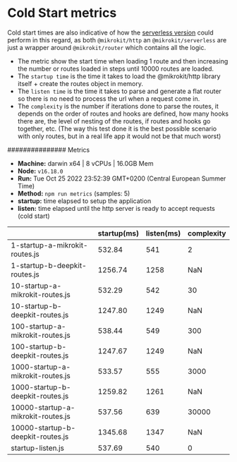 # Cold Start metrics

Cold start times are also indicative of how the [serverless version](https://github.com/MikroKit/MikroKit/tree/master/packages/serverless) could perform in this regard, as both `@mikrokit/http` an `@mikrokit/serverless` are just a wrapper around `@mikrokit/router` which contains all the logic.

- The metric show the start time when loading 1 route and then increasing the number or routes loaded in steps until 10000 routes are loaded.
- The `startup time` is the time it takes to load the @mikrokit/http library itself + create the routes object in memory.
- The `listen time` is the time it takes to parse and generate a flat router so there is no need to process the url when a request come in.
- The `complexity` is the number if iterations done to parse the routes, it depends on the order of routes and hooks are defined, how many hooks there are, the level of nesting of the routes, if routes and hooks go together, etc. (The way this test done it is the best possible scenario with only routes, but in a real life app it would not be that much worst)

############### Metrics

- **Machine:** darwin x64 | 8 vCPUs | 16.0GB Mem
- **Node:** `v16.18.0`
- **Run:** Tue Oct 25 2022 23:52:39 GMT+0200 (Central European Summer Time)
- **Method:** `npm run metrics` (samples: 5)
- **startup:** time elapsed to setup the application
- **listen:** time elapsed until the http server is ready to accept requests (cold start)

|                                    | startup(ms) | listen(ms) | complexity |
| ---------------------------------- | ----------- | ---------- | ---------- |
| 1-startup-a-mikrokit-routes.js     | 532.84      | 541        | 2          |
| 1-startup-b-deepkit-routes.js      | 1256.74     | 1258       | NaN        |
| 10-startup-a-mikrokit-routes.js    | 532.29      | 542        | 30         |
| 10-startup-b-deepkit-routes.js     | 1247.80     | 1249       | NaN        |
| 100-startup-a-mikrokit-routes.js   | 538.44      | 549        | 300        |
| 100-startup-b-deepkit-routes.js    | 1247.67     | 1249       | NaN        |
| 1000-startup-a-mikrokit-routes.js  | 533.57      | 555        | 3000       |
| 1000-startup-b-deepkit-routes.js   | 1259.82     | 1261       | NaN        |
| 10000-startup-a-mikrokit-routes.js | 537.56      | 639        | 30000      |
| 10000-startup-b-deepkit-routes.js  | 1345.68     | 1347       | NaN        |
| startup-listen.js                  | 537.69      | 540        | 0          |
